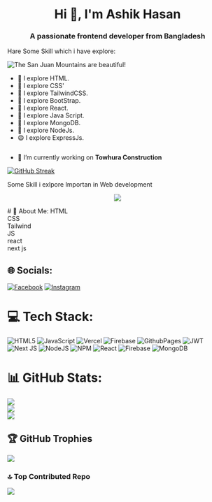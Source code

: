 



<h1 align="center">Hi 👋, I'm Ashik Hasan</h1>
<h3 align="center">A passionate frontend developer from Bangladesh</h3>
Hare Some Skill which i have explore:

![The San Juan Mountains are beautiful!](https://ibb.co/Ln4zyDm "San Juan Mountains")


- 🔭  I explore HTML.
- 🌱  I explore CSS'
- 👯  I explore TailwindCSS.
- 🤔  I explore BootStrap.
- 💬  I explore React.
- 🌱  I explore Java Script.
- 🌱  I explore MongoDB.
- 🌱  I explore NodeJs.
- 😄  I explore ExpressJs.





<p align="left"> <a href="https://twitter.com/" target="blank"><img src="https://img.shields.io/twitter/follow/?logo=twitter&style=for-the-badge" alt="" /></a> </p>

- 🔭 I’m currently working on **Towhura Construction**


[![GitHub Streak](https://github-readme-streak-stats.herokuapp.com?user=Ashik-gf&theme=blue-navy&hide_border=true&hide_total_contributions=true)](https://git.io/streak-stats)
</br>
<p> Some Skill i exlpore Importan in Web development</p>
<p align="center">
  <a href="https://skillicons.dev">
    <img src="https://skillicons.dev/icons?i=git,html,css,tailwind,js,react," />
  </a>
</p>
# 💫 About Me:
HTML<br>CSS<br>Tailwind<br>JS<br>react<br>next js


## 🌐 Socials:
[![Facebook](https://img.shields.io/badge/Facebook-%231877F2.svg?logo=Facebook&logoColor=white)](https://facebook.com/https://www.facebook.com/Ashik.998/) [![Instagram](https://img.shields.io/badge/Instagram-%23E4405F.svg?logo=Instagram&logoColor=white)](https://instagram.com/https://www.instagram.com/ashikhasan998/) 

# 💻 Tech Stack:
![HTML5](https://img.shields.io/badge/html5-%23E34F26.svg?style=for-the-badge&logo=html5&logoColor=white) ![JavaScript](https://img.shields.io/badge/javascript-%23323330.svg?style=for-the-badge&logo=javascript&logoColor=%23F7DF1E) ![Vercel](https://img.shields.io/badge/vercel-%23000000.svg?style=for-the-badge&logo=vercel&logoColor=white) ![Firebase](https://img.shields.io/badge/firebase-%23039BE5.svg?style=for-the-badge&logo=firebase) ![GithubPages](https://img.shields.io/badge/github%20pages-121013?style=for-the-badge&logo=github&logoColor=white) ![JWT](https://img.shields.io/badge/JWT-black?style=for-the-badge&logo=JSON%20web%20tokens) ![Next JS](https://img.shields.io/badge/Next-black?style=for-the-badge&logo=next.js&logoColor=white) ![NodeJS](https://img.shields.io/badge/node.js-6DA55F?style=for-the-badge&logo=node.js&logoColor=white) ![NPM](https://img.shields.io/badge/NPM-%23CB3837.svg?style=for-the-badge&logo=npm&logoColor=white) ![React](https://img.shields.io/badge/react-%2320232a.svg?style=for-the-badge&logo=react&logoColor=%2361DAFB) ![Firebase](https://img.shields.io/badge/Firebase-039BE5?style=for-the-badge&logo=Firebase&logoColor=white) ![MongoDB](https://img.shields.io/badge/MongoDB-%234ea94b.svg?style=for-the-badge&logo=mongodb&logoColor=white)
# 📊 GitHub Stats:
![](https://github-readme-stats.vercel.app/api?username=ashik-gf&theme=yeblu&hide_border=false&include_all_commits=false&count_private=false)<br/>
![](https://github-readme-streak-stats.herokuapp.com/?user=ashik-gf&theme=yeblu&hide_border=false)<br/>
![](https://github-readme-stats.vercel.app/api/top-langs/?username=ashik-gf&theme=yeblu&hide_border=false&include_all_commits=false&count_private=false&layout=compact)

## 🏆 GitHub Trophies
![](https://github-profile-trophy.vercel.app/?username=ashik-gf&theme=radical&no-frame=false&no-bg=false&margin-w=4)

### 🔝 Top Contributed Repo
![](https://github-contributor-stats.vercel.app/api?username=ashik-gf&limit=5&theme=dark&combine_all_yearly_contributions=true)
